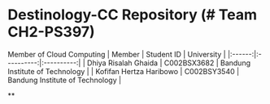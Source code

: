 # Destinology-CC Repository (# Team CH2-PS397)
Member of Cloud Computing 
| Member | Student ID | University |
|:------:|:----------:|:----------:|
| Dhiya Risalah Ghaida | C002BSX3682 | Bandung Institute of Technology |
| Kofifan Hertza Haribowo | C002BSY3540 | Bandung Institute of Technology |

**